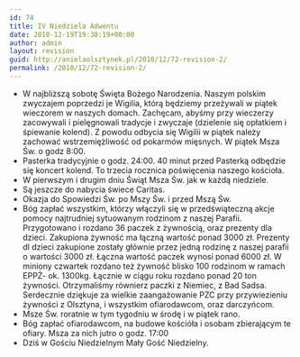 ```yaml
---
id: 74
title: IV Niedziela Adwentu
date: 2010-12-19T19:38:19+00:00
author: admin
layout: revision
guid: http://anielaolsztynek.pl/2010/12/72-revision-2/
permalink: /2010/12/72-revision-2/
---
```

  * W najbliższą sobotę Święta Bożego Narodzenia. Naszym polskim zwyczajem poprzedzi je Wigilia, którą będziemy przeżywali w piątek wieczorem w naszych domach. Zachęcam, abyśmy przy wieczerzy zacowywali i pielęgnowali tradycje i zwyczaje (dzielenie się opłatkiem i śpiewanie kolend). Z powodu odbycia się Wigilii w piątek należy zachować wstrzemiężliwość od pokarmów mięsnych. W piątek Msza Św. o godz 8:00.
  * Pasterka tradycyjnie o godz. 24:00. 40 minut przed Pasterką odbędzie się koncert kolend. To trzecia rocznica poświęcenia naszego kościoła.
  * W pierwszym i drugim dniu Świąt Msza Św. jak w każdą niedziele.
  * Są jeszcze do nabycia świece Caritas.
  * Okazja do Spowiedzi Św. po Mszy Św. i przed Mszą Św.
  * Bóg zapłać wszystkim, którzy włączyli się w przedświąteczną akcje pomocy najtrudniej sytuowanym rodzinom z naszej Parafii. Przygotowano i rozdano 36 paczek z żywnością, oraz prezenty dla dzieci. Zakupiona żywność ma łączną wartość ponad 3000 zł. Prezenty dl dzieci zakupione zostały głównie przez jedną rodzinę z naszej parafii o wartości 3000 zł. Łączna wartość paczek wynosi ponad 6000 zł. W miniony czwartek rozdano też żywność blisko 100 rodzinom w ramach EPPŻ- ok. 1300kg. Łącznie w ciągu roku rozdano ponad 20 ton żywności. Otrzymaliśmy równierz paczki z Niemiec, z Bad Sadsa. Serdecznie dziękuje za wielkie zaangażowanie PZC przy przywiezieniu żywności z Olsztyna, i wszystkim ofiarodawcom, oraz darczyńcom.
  * Msze Św. roratnie w tym tygodniu w środę i w piątek rano.
  * Bóg zapłać ofiarodawcom, na budowe kościóła i osobam zbierającym te ofiary. Msza za nich jutro o godz. 17:00
  * Dziś w Gościu Niedzielnym Mały Gość Niedzielny.